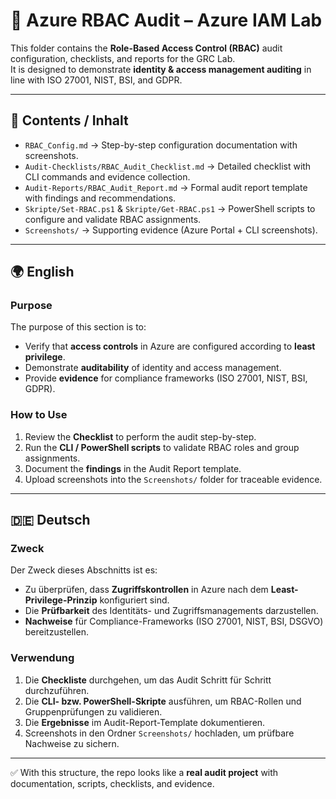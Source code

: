 # 🔐 Azure RBAC Audit – Azure IAM Lab

This folder contains the **Role-Based Access Control (RBAC)** audit configuration, checklists, and reports for the GRC Lab.  
It is designed to demonstrate **identity & access management auditing** in line with ISO 27001, NIST, BSI, and GDPR.

---

## 📂 Contents / Inhalt

- `RBAC_Config.md` → Step-by-step configuration documentation with screenshots.  
- `Audit-Checklists/RBAC_Audit_Checklist.md` → Detailed checklist with CLI commands and evidence collection.  
- `Audit-Reports/RBAC_Audit_Report.md` → Formal audit report template with findings and recommendations.  
- `Skripte/Set-RBAC.ps1` & `Skripte/Get-RBAC.ps1` → PowerShell scripts to configure and validate RBAC assignments.  
- `Screenshots/` → Supporting evidence (Azure Portal + CLI screenshots).  

---

## 🌍 English

### Purpose
The purpose of this section is to:
- Verify that **access controls** in Azure are configured according to **least privilege**.  
- Demonstrate **auditability** of identity and access management.  
- Provide **evidence** for compliance frameworks (ISO 27001, NIST, BSI, GDPR).  

### How to Use
1. Review the **Checklist** to perform the audit step-by-step.  
2. Run the **CLI / PowerShell scripts** to validate RBAC roles and group assignments.  
3. Document the **findings** in the Audit Report template.  
4. Upload screenshots into the `Screenshots/` folder for traceable evidence.  

---

## 🇩🇪 Deutsch

### Zweck
Der Zweck dieses Abschnitts ist es:
- Zu überprüfen, dass **Zugriffskontrollen** in Azure nach dem **Least-Privilege-Prinzip** konfiguriert sind.  
- Die **Prüfbarkeit** des Identitäts- und Zugriffsmanagements darzustellen.  
- **Nachweise** für Compliance-Frameworks (ISO 27001, NIST, BSI, DSGVO) bereitzustellen.  

### Verwendung
1. Die **Checkliste** durchgehen, um das Audit Schritt für Schritt durchzuführen.  
2. Die **CLI- bzw. PowerShell-Skripte** ausführen, um RBAC-Rollen und Gruppenprüfungen zu validieren.  
3. Die **Ergebnisse** im Audit-Report-Template dokumentieren.  
4. Screenshots in den Ordner `Screenshots/` hochladen, um prüfbare Nachweise zu sichern.  

---

✅ With this structure, the repo looks like a **real audit project** with documentation, scripts, checklists, and evidence.

